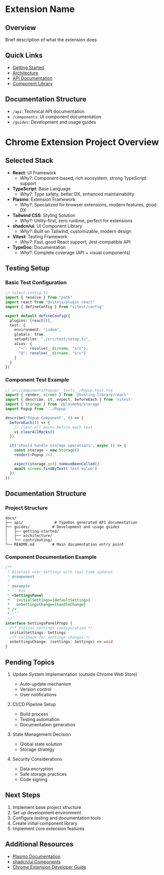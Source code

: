 # Extension Name

## Overview

Brief description of what the extension does.

## Quick Links

- [Getting Started](guides/getting-started/installation.md)
- [Architecture](guides/architecture/overview.md)
- [API Documentation](api/README.md)
- [Component Library](components/README.md)

## Documentation Structure

- `/api`: Technical API documentation
- `/components`: UI component documentation
- `/guides`: Development and usage guides

# Chrome Extension Project Overview

## Selected Stack

- **React**: UI Framework
  - _Why?_: Component-based, rich ecosystem, strong TypeScript support
- **TypeScript**: Base Language
  - _Why?_: Type safety, better DX, enhanced maintainability
- **Plasmo**: Extension Framework
  - _Why?_: Specialized for browser extensions, modern features, good DX
- **Tailwind CSS**: Styling Solution
  - _Why?_: Utility-first, zero runtime, perfect for extensions
- **shadcn/ui**: UI Component Library
  - _Why?_: Built on Tailwind, customizable, modern design
- **Vitest**: Testing Framework
  - _Why?_: Fast, good React support, Jest-compatible API
- **TypeDoc**: Documentation
  - _Why?_: Complete coverage (API + visual components)

## Testing Setup

### Basic Test Configuration

```typescript
// vitest.config.ts
import { resolve } from "path"
import react from "@vitejs/plugin-react"
import { defineConfig } from "vitest/config"

export default defineConfig({
  plugins: [react()],
  test: {
    environment: "jsdom",
    globals: true,
    setupFiles: "./src/test/setup.ts",
    alias: {
      "~": resolve(__dirname, "src"),
      "@": resolve(__dirname, "src")
    }
  }
})
```

### Component Test Example

```typescript
// src/components/Popup/__tests__/Popup.test.tsx
import { render, screen } from '@testing-library/react'
import { describe, it, expect, beforeEach } from 'vitest'
import { Storage } from '@plasmohq/storage'
import Popup from '../Popup'

describe('Popup Component', () => {
  beforeEach(() => {
    // Clear all mocks before each test
    vi.clearAllMocks()
  })

  it('should handle storage operations', async () => {
    const storage = new Storage()
    render(<Popup />)

    expect(storage.get).toHaveBeenCalled()
    await screen.findByText('test-value')
  })
})
```

## Documentation Structure

### Project Structure

```
docs/
├── api/              # TypeDoc generated API documentation
├── guides/          # Development and usage guides
│   ├── getting-started/
│   ├── architecture/
│   └── contributing/
└── README.md        # Main documentation entry point
```

### Component Documentation Example

````typescript
/**
 * Displays user settings with real-time updates
 * @component
 *
 * @example
 * ```tsx
 * <SettingsPanel
 *   initialSettings={defaultSettings}
 *   onSettingsChange={handleChange}
 * />
 * ```
 */
interface SettingsPanelProps {
  /** Initial settings configuration */
  initialSettings: Settings
  /** Callback for settings changes */
  onSettingsChange: (settings: Settings) => void
}
````

## Pending Topics

1. Update System Implementation (outside Chrome Web Store)
   - Auto-update mechanism
   - Version control
   - User notifications
2. CI/CD Pipeline Setup

   - Build process
   - Testing automation
   - Documentation generation

3. State Management Decision

   - Global state solution
   - Storage strategy

4. Security Considerations
   - Data encryption
   - Safe storage practices
   - Code signing

## Next Steps

1. Implement base project structure
2. Set up development environment
3. Configure testing and documentation tools
4. Create initial component library
5. Implement core extension features

## Additional Resources

- [Plasmo Documentation](https://docs.plasmo.com/)
- [shadcn/ui Components](https://ui.shadcn.com/)
- [Chrome Extension Developer Guide](https://developer.chrome.com/docs/extensions/mv3/)
